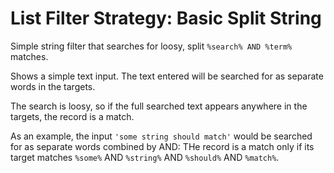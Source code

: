 # List Filter Strategy: Basic Split String

Simple string filter that searches for loosy, split `%search% AND %term%` matches.

Shows a simple text input. The text entered will be searched for as separate words in the targets.

The search is loosy, so if the full searched text appears anywhere in the targets, the record is a match.

As an example, the input `'some string should match'` would be searched for as separate words combined by AND: 
THe record is a match only if its target matches `%some%` AND `%string%` AND `%should%` AND `%match%`.

